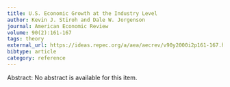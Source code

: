 ```yaml
---
title: U.S. Economic Growth at the Industry Level
author: Kevin J. Stiroh and Dale W. Jorgenson
journal: American Economic Review
volume: 90(2):161-167
tags: theory
external_url: https://ideas.repec.org/a/aea/aecrev/v90y2000i2p161-167.html
bibtype: article
category: reference
---
```

Abstract: No abstract is available for this item.

